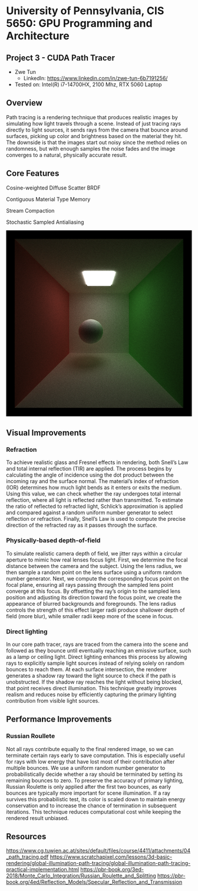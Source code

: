 # University of Pennsylvania, CIS 5650: GPU Programming and Architecture
## Project 3 - CUDA Path Tracer

* Zwe Tun
  * LinkedIn: https://www.linkedin.com/in/zwe-tun-6b7191256/
* Tested on: Intel(R) i7-14700HX, 2100 Mhz, RTX 5060 Laptop

## Overview 
Path tracing is a rendering technique that produces realistic images by simulating how light travels through a scene. Instead of just tracing rays directly to light sources, it sends rays from the camera that bounce around surfaces, picking up color and brightness based on the material they hit. The downside is that the images start out noisy since the method relies on randomness, but with enough samples the noise fades and the image converges to a natural, physically accurate result.


## Core Features
Cosine-weighted Diffuse Scatter BRDF

Contiguous Material Type Memory

Stream Compaction

Stochastic Sampled Antialiasing

![PATH TRACER](img/cornell.png)

## Visual Improvements

### Refraction

To achieve realistic glass and Fresnel effects in rendering, both Snell’s Law and total internal reflection (TIR) are applied. The process begins by calculating the angle of incidence using the dot product between the incoming ray and the surface normal. The material’s index of refraction (IOR) determines how much light bends as it enters or exits the medium. Using this value, we can check whether the ray undergoes total internal reflection, where all light is reflected rather than transmitted. To estimate the ratio of reflected to refracted light, Schlick’s approximation is applied and compared against a random uniform number generator to select reflection or refraction. Finally, Snell’s Law is used to compute the precise direction of the refracted ray as it passes through the surface.

### Physically-based depth-of-field

To simulate realistic camera depth of field, we jitter rays within a circular aperture to mimic how real lenses focus light. First, we determine the focal distance between the camera and the subject. Using the lens radius, we then sample a random point on the lens surface using a uniform random number generator. Next, we compute the corresponding focus point on the focal plane, ensuring all rays passing through the sampled lens point converge at this focus. By offsetting the ray’s origin to the sampled lens position and adjusting its direction toward the focus point, we create the appearance of blurred backgrounds and foregrounds. The lens radius controls the strength of this effect larger radii produce shallower depth of field (more blur), while smaller radii keep more of the scene in focus.

### Direct lighting

In our core path tracer, rays are traced from the camera into the scene and followed as they bounce until eventually reaching an emissive surface, such as a lamp or ceiling light. Direct lighting enhances this process by allowing rays to explicitly sample light sources instead of relying solely on random bounces to reach them. At each surface intersection, the renderer generates a shadow ray toward the light source to check if the path is unobstructed. If the shadow ray reaches the light without being blocked, that point receives direct illumination. This technique greatly improves realism and reduces noise by efficiently capturing the primary lighting contribution from visible light sources.

## Performance Improvements 


### Russian Roullete 

Not all rays contribute equally to the final rendered image, so we can terminate certain rays early to save computation. This is especially useful for rays with low energy that have lost most of their contribution after multiple bounces. We use a uniform random number generator to probabilistically decide whether a ray should be terminated by setting its remaining bounces to zero. To preserve the accuracy of primary lighting, Russian Roulette is only applied after the first two bounces, as early bounces are typically more important for scene illumination. If a ray survives this probabilistic test, its color is scaled down to maintain energy conservation and to increase the chance of termination in subsequent iterations. This technique reduces computational cost while keeping the rendered result unbiased.


## Resources 
https://www.cg.tuwien.ac.at/sites/default/files/course/4411/attachments/04_path_tracing.pdf
https://www.scratchapixel.com/lessons/3d-basic-rendering/global-illumination-path-tracing/global-illumination-path-tracing-practical-implementation.html
https://pbr-book.org/3ed-2018/Monte_Carlo_Integration/Russian_Roulette_and_Splitting
https://pbr-book.org/4ed/Reflection_Models/Specular_Reflection_and_Transmission
